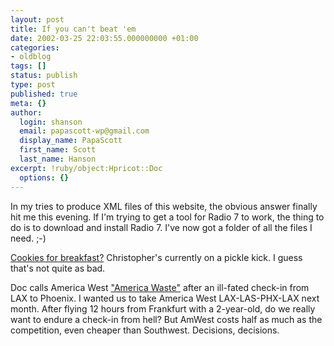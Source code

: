 ```yaml
---
layout: post
title: If you can't beat 'em
date: 2002-03-25 22:03:55.000000000 +01:00
categories:
- oldblog
tags: []
status: publish
type: post
published: true
meta: {}
author:
  login: shanson
  email: papascott-wp@gmail.com
  display_name: PapaScott
  first_name: Scott
  last_name: Hanson
excerpt: !ruby/object:Hpricot::Doc
  options: {}
---
```

<p>In my tries to produce XML files of this website, the obvious answer finally hit me this evening. If I'm trying to get a tool for Radio 7 to work, the thing to do is to download and install Radio 7. I've now got a folder of all the files I need. ;-)</p>
<p><a href="http://www.vfth.com/2002/03/25#MTowODowNyBQTQdbdb">Cookies for breakfast?</a> Christopher's currently on a pickle kick. I guess that's not quite as bad.</p>
<p>Doc calls America West <a href="http://doc.weblogs.com/2002/03/23#americaWaste">"America Waste"</a> after an ill-fated check-in from LAX to Phoenix. I wanted us to take America West LAX-LAS-PHX-LAX next month. After flying 12 hours from Frankfurt with a 2-year-old, do we really want to endure a check-in from hell? But AmWest costs half as much as the competition, even cheaper than Southwest. Decisions, decisions.</p>
